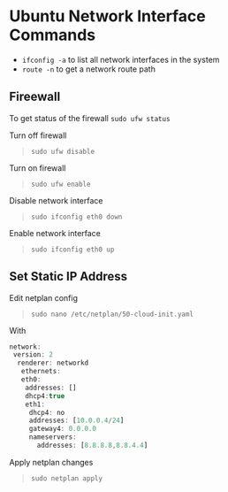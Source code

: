 # Ubuntu Network Interface Commands

* `ifconfig -a` to list all network interfaces in the system
* `route -n` to get a network route path

## Fireewall

To get status of the firewall
 `sudo ufw status`

Turn off firewall 
> `sudo ufw disable` 

Turn on firewall
> `sudo ufw enable`  

Disable network interface
> `sudo ifconfig eth0 down` 

Enable network interface
> `sudo ifconfig eth0 up` 

## Set Static IP Address
Edit netplan config

> `sudo nano /etc/netplan/50-cloud-init.yaml` 

With

```Javascript
network:
 version: 2
  renderer: networkd
   ethernets:
   eth0:
    addresses: []
    dhcp4:true
    eth1:
     dhcp4: no
     addresses: [10.0.0.4/24]
     gateway4: 0.0.0.0
     nameservers:
       addresses: [8.8.8.8,8.8.4.4]

```

Apply netplan changes

> `sudo netplan apply` 
